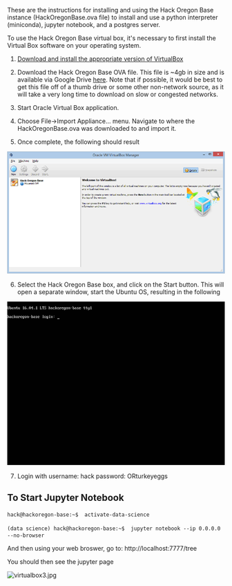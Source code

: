 These are the instructions for installing and using the Hack Oregon Base instance (HackOregonBase.ova file) to install and use a python interpreter (miniconda), jupyter notebook, and a postgres server.

To use the Hack Oregon Base virtual box, it's necessary to first install the Virtual Box software on your operating system.   

1. [Download and install the appropriate version of VirtualBox](https://www.virtualbox.org/wiki/Downloads)

2. Download the Hack Oregon Base OVA file.   This file is ~4gb in size and is available via Google Drive [here](https://drive.google.com/open?id=0B2VTjTSmFU2lWnJUQTR3T3NQdTg).   Note that if possible, it would be best to get this file off of a thumb drive or some other non-network source, as it will take a very long time to download on slow or congested networks.

3. Start Oracle Virtual Box application.   

4. Choose File->Import Appliance... menu.   Navigate to where the HackOregonBase.ova was downloaded to and import it.

5. Once complete, the following should result

![virtualbox1.jpg](virtualbox1.png)

6.  Select the Hack Oregon Base box, and click on the Start button.  This will open a separate window, start the Ubuntu OS, resulting in the following

![virtualbox2.jpg](virtualbox2.png)

7. Login with username: hack password:  ORturkeyeggs

## To Start Jupyter Notebook

    hack@hackoregon-base:~$  activate-data-science
    
    (data science) hack@hackoregon-base:~$  jupyter notebook --ip 0.0.0.0 --no-browser

And then using your web broswer, go to:  http://localhost:7777/tree

You should then see the jupyter page

![virtualbox3.jpg](virtualbox3.jpg)

